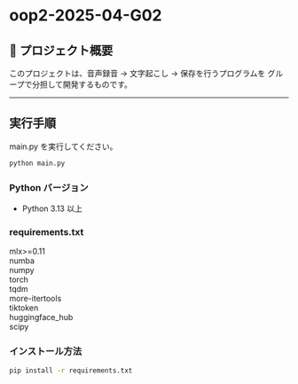 # oop2-2025-04-G02

## 📖 プロジェクト概要

このプロジェクトは、音声録音 → 文字起こし → 保存を行うプログラムを
グループで分担して開発するものです。

---

## 実行手順

main.py を実行してください。

```bash
python main.py
```

### Python バージョン

- Python 3.13 以上  

### requirements.txt

mlx>=0.11\
numba\
numpy\
torch\
tqdm\
more-itertools\
tiktoken\
huggingface_hub\
scipy

### インストール方法

```bash
pip install -r requirements.txt

